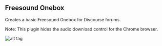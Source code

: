 ## Freesound Onebox

Creates a basic Freesound Onebox for Discourse forums.

Note: This plugin hides the audio download control for the Chrome browser.

![alt tag](https://cloud.githubusercontent.com/assets/2975917/21587156/eb4287fe-d08d-11e6-8784-ba5afdb04ee2.png)
